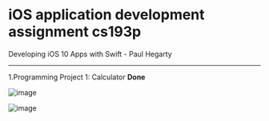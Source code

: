 # iOS application development assignment cs193p
Developing iOS 10 Apps with Swift - Paul Hegarty

------

1.Programming Project 1: Calculator   **Done**

![image](https://github.com/shiwangwang/iOS-application-development-assignment-cs193p/raw/master/images/p1-1.png)

![image](https://github.com/shiwangwang/iOS-application-development-assignment-cs193p/raw/master/images/p1-2.png)